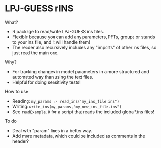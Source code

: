 # LPJ-GUESS rINS

What?
- R package to read/write LPJ-GUESS ins files.
- Flexible because you can add any parameters, PFTs, groups or stands to your ins file, and it will handle them!
- The reader also recursively includes any "imports" of other ins files, so just read the main one.

Why?
- For tracking changes in model parameters in a more structured and automated way than using the text files.
- Helpful for doing sensitivity tests!

How to use
- Reading: `my_params <- read_ins("my_ins_file.ins")`
- Writing: `write_ins(my_params,"my_new_ins_file.ins")`
- See `readExample.R` for a script that reads the included global\*.ins files!

To do
- Deal with "param" lines in a better way.
- Add more metadata, which could be included as comments in the header?

